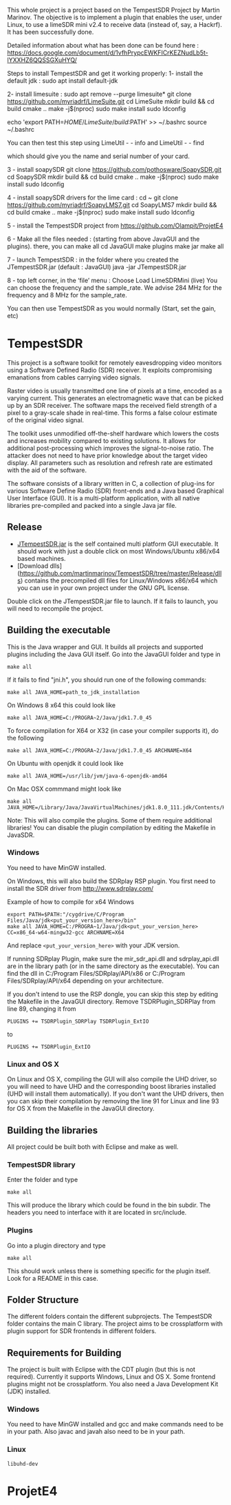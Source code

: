 This whole project is a project based on the TempestSDR Project by Martin Marinov. 
The objective is to implement a plugin that enables the user, under Linux, to use a limeSDR mini v2.4 to receive data (instead of, say, a Hackrf). 
It has been successfully done. 

Detailed information about what has been done can be found here : https://docs.google.com/document/d/1vfhPrypcEWKFICrKEZNudLb5t-lYXXHZ6QQSSGXuHYQ/

Steps to install TempestSDR and get it working properly: 
1- install the default jdk : 
sudo apt install default-jdk

2- install limesuite : 
sudo apt remove --purge limesuite*
git clone https://github.com/myriadrf/LimeSuite.git
cd LimeSuite
mkdir build && cd build
cmake ..
make -j$(nproc)
sudo make install
sudo ldconfig

echo 'export PATH=$HOME/LimeSuite/build:$PATH' >> ~/.bashrc
source ~/.bashrc


You can then test this step using 
LimeUtil - - info 
and 
LimeUtil - - find

which should give you the name and serial number of your card. 

3 - install soapySDR
git clone https://github.com/pothosware/SoapySDR.git
cd SoapySDR
mkdir build && cd build
cmake ..
make -j$(nproc)
sudo make install
sudo ldconfig

4 - install soapySDR drivers for the lime card : 
cd ~
git clone https://github.com/myriadrf/SoapyLMS7.git
cd SoapyLMS7
mkdir build && cd build
cmake ..
make -j$(nproc)
sudo make install
sudo ldconfig

5 - install the TempestSDR project from https://github.com/Olampit/ProjetE4

6 - Make all the files needed :  (starting from above JavaGUI and the plugins). 
there, you can 
make all
cd JavaGUI
make plugins
make jar
make all

7 - launch TempestSDR : 
in the folder where you created the JTempestSDR.jar (default : JavaGUI)
java -jar JTempestSDR.jar

8 - top left corner, in the ‘file’ menu : 
Choose Load LimeSDRMini (live)
You can choose the frequency and the sample_rate. 
We advise 284 MHz for the frequency and 8 MHz for the sample_rate.

You can then use TempestSDR as you would normally (Start, set the gain, etc)






TempestSDR
=============

This project is a software toolkit for remotely eavesdropping video monitors using a Software Defined Radio (SDR) receiver. It exploits compromising emanations from cables carrying video signals.

Raster video is usually transmitted one line of pixels at a time, encoded as a varying current. This generates an electromagnetic wave that can be picked up by an SDR receiver. The software maps the received field strength of a pixel to a gray-scale shade in real-time. This forms a false colour estimate of the original video signal.

The toolkit uses unmodified off-the-shelf hardware which lowers the costs and increases mobility compared to existing solutions. It allows for additional post-processing which improves the signal-to-noise ratio. The attacker does not need to have prior knowledge about the target video display. All parameters such as resolution and refresh rate are estimated with the aid of the software. 

The software consists of a library written in C, a collection of plug-ins for various Software Define Radio (SDR) front-ends and a Java based Graphical User Interface (GUI). It is a multi-platform application, with all native libraries pre-compiled and packed into a single Java jar file.

Release
------------

 * [JTempestSDR.jar](https://raw.github.com/martinmarinov/TempestSDR/master/Release/JavaGUI/JTempestSDR.jar) is the self contained multi platform GUI executable. It should work with just a double click on most Windows/Ubuntu x86/x64 based machines.
 * [Download dlls] (https://github.com/martinmarinov/TempestSDR/tree/master/Release/dlls) contains the precompiled dll files for Linux/Windows x86/x64 which you can use in your own project under the GNU GPL license.

Double click on the JTempestSDR.jar file to launch. If it fails to launch, you will need to recompile the project.


Building the executable
------------

This is the Java wrapper and GUI. It builds all projects and supported plugins including the Java GUI itself. Go into the JavaGUI folder and type in

    make all

If it fails to find "jni.h", you should run one of the following commands:

    make all JAVA_HOME=path_to_jdk_installation

On Windows 8 x64 this could look like

    make all JAVA_HOME=C:/PROGRA~2/Java/jdk1.7.0_45
	
To force compilation for X64 or X32 (in case your compiler supports it), do the following

    make all JAVA_HOME=C:/PROGRA~2/Java/jdk1.7.0_45 ARCHNAME=X64

On Ubuntu with openjdk it could look like

    make all JAVA_HOME=/usr/lib/jvm/java-6-openjdk-amd64

On Mac OSX commmand might look like

    make all JAVA_HOME=/Library/Java/JavaVirtualMachines/jdk1.8.0_111.jdk/Contents/Home

Note: This will also compile the plugins. Some of them require additional libraries! You can disable the plugin compilation by editing the Makefile in JavaSDR.

### Windows

You need to have MinGW installed.

On Windows, this will also build the SDRplay RSP plugin. You first need to install the SDR driver from http://www.sdrplay.com/

Example of how to compile for x64 Windows

    export PATH=$PATH:"/cygdrive/C/Program Files/Java/jdk<put_your_version_here>/bin"
    make all JAVA_HOME=C:/PROGRA~1/Java/jdk<put_your_version_here> CC=x86_64-w64-mingw32-gcc ARCHNAME=X64

And replace `<put_your_version_here>` with your JDK version.

If running SDRplay Plugin, make sure the mir_sdr_api.dll and sdrplay_api.dll are in the library path (or in the same directory as the executable).
You can find the dll in C:/Program Files/SDRplay/API/x86 or C:/Program Files/SDRplay/API/x64 depending on your architecture. 

If you don't intend to use the RSP dongle, you can skip this step by editing the Makefile in the JavaGUI directory. Remove TSDRPlugin\_SDRPlay from line 89, changing it from

    PLUGINS += TSDRPlugin_SDRPlay TSDRPlugin_ExtIO

to

    PLUGINS += TSDRPlugin_ExtIO

### Linux and OS X

On Linux and OS X, compiling the GUI will also compile the UHD driver, so you will need to have UHD and the corresponding boost libraries installed (UHD will install them automatically). If you don't want the UHD drivers, then you can skip their compilation by removing the line 91 for Linux and line 93 for OS X from the Makefile in the JavaGUI directory.


Building the libraries
------------

All project could be built both with Eclipse and make as well.

### TempestSDR library

Enter the folder and type

    make all
	
This will produce the library which could be found in the bin subdir. The headers you need to interface with it are located in src/include.

### Plugins

Go into a plugin directory and type

    make all
	
This should work unless there is something specific for the plugin itself. Look for a README in this case.

Folder Structure
------------

The different folders contain the different subprojects. The TempestSDR folder contains the main C library. The project aims to be crossplatform with plugin support for SDR frontends in different folders.

Requirements for Building
------------

The project is built with Eclipse with the CDT plugin (but this is not required). Currently it supports Windows, Linux and OS X. Some frontend plugins might not be crossplatform. You also need a Java Development Kit (JDK) installed.

### Windows

You need to have MinGW installed and gcc and make commands need to be in your path. Also javac and javah also need to be in your path.

### Linux

`libuhd-dev`


# ProjetE4
